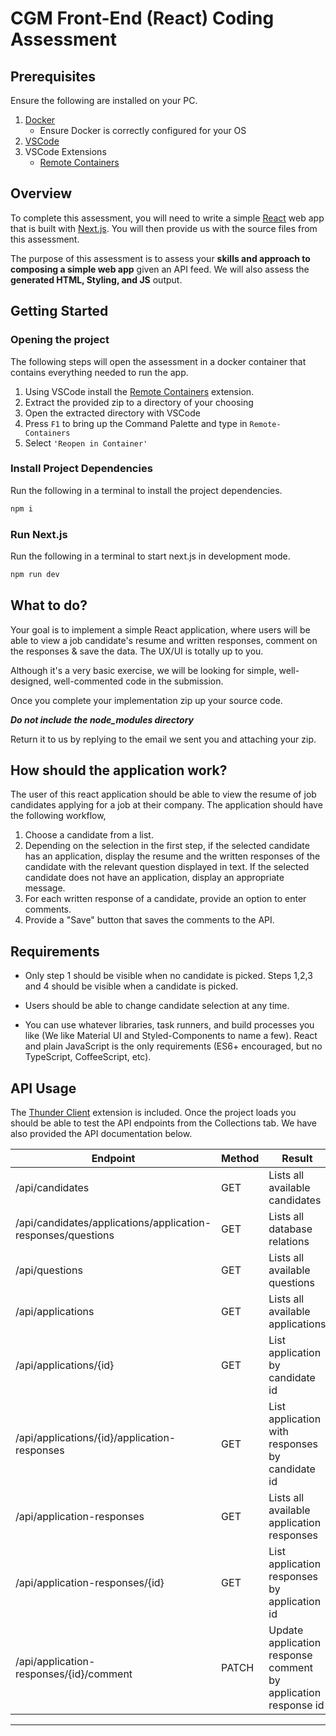 # CGM Front-End (React) Coding Assessment

## Prerequisites

Ensure the following are installed on your PC.

1. [Docker](https://www.docker.com/)
   - Ensure Docker is correctly configured for your OS
2. [VSCode](https://code.visualstudio.com/)
3. VSCode Extensions
   - [Remote Containers](https://marketplace.visualstudio.com/items?itemName=ms-vscode-remote.remote-containers)

## Overview

To complete this assessment, you will need to write a simple [React](https://facebook.github.io/react/) web app that is built with [Next.js](https://nextjs.org/). You will then provide us with the source files from this assessment.

The purpose of this assessment is to assess your **skills and approach to composing a simple web app** given an API feed. We will also assess the **generated HTML, Styling, and JS** output.


## Getting Started

### Opening the project

The following steps will open the assessment in a docker container that contains everything needed to run the app.

1. Using VSCode install the [Remote Containers](https://marketplace.visualstudio.com/items?itemName=ms-vscode-remote.remote-containers) extension.
2. Extract the provided zip to a directory of your choosing
3. Open the extracted directory with VSCode
4. Press `F1` to bring up the Command Palette and type in ```Remote-Containers```
5. Select `'Reopen in Container'`

### Install Project Dependencies 
Run the following in a terminal to install the project dependencies.
```bash
npm i
```

### Run  Next.js
Run the following in a terminal to start next.js in development mode.
```bash
npm run dev
```

## What to do?

Your goal is to implement a simple React application, where users will be able to view a job candidate's resume and written responses, comment on the responses & save the data. The UX/UI is totally up to you.

Although it's a very basic exercise, we will be looking for simple, well-designed, well-commented code in the submission.

Once you complete your implementation zip up your source code.

***Do not include the node_modules directory***

Return it to us by replying to the email we sent you and attaching your zip.



## How should the application work?

The user of this react application should be able to view the resume of job candidates applying for a job at their company. The application should have the following workflow,

1. Choose a candidate from a list.
2. Depending on the selection in the first step, if the selected candidate has an application, display the resume and the written responses of the candidate with the relevant question displayed in text. If the selected candidate does not have an application, display an appropriate message.
3. For each written response of a candidate, provide an option to enter comments.
4. Provide a "Save" button that saves the comments to the API.

## Requirements

- Only step 1 should be visible when no candidate is picked. Steps 1,2,3 and 4 should be visible when a candidate is picked.

- Users should be able to change candidate selection at any time.

- You can use whatever libraries, task runners, and build processes you like (We like Material UI and Styled-Components to name a few). React and plain JavaScript is the only requirements (ES6+ encouraged, but no TypeScript, CoffeeScript, etc).

## API Usage
The [Thunder Client](https://www.thunderclient.com/) extension is included. Once the project loads you should be able to test the API endpoints from the Collections tab. We have also provided the API documentation below.

| Endpoint                                                     | Method | Result                                                         |
| ------------------------------------------------------------ | ------ | -------------------------------------------------------------- |
| /api/candidates                                              | GET    | Lists all available candidates                                 |
| /api/candidates/applications/application-responses/questions | GET    | Lists all database relations                                   |
| /api/questions                                               | GET    | Lists all available questions                                  |
| /api/applications                                            | GET    | Lists all available applications                               |
| /api/applications/{id}                                       | GET    | List application by candidate id                               |
| /api/applications/{id}/application-responses                 | GET    | List application with responses by candidate id                |
| /api/application-responses                                   | GET    | Lists all available application responses                      |
| /api/application-responses/{id}                              | GET    | List application responses by application id                   |
| /api/application-responses/{id}/comment                      | PATCH  | Update application response comment by application response id |

---
